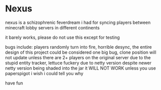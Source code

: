 # Nexus
nexus is a schizophrenic feverdream i had for syncing players between minecraft lobby servers in different continents

it barely works, please do not use this except for testing

bugs include:
players randomly turn into fire, 
horrible desync, 
the entire design of this project could be considered one big bug,
clone position will not update unless there are 2+ players on the original server due to the stupid entity tracker,
lettuce fuckery due to netty version despite newer netty version being shaded into the jar it WILL NOT WORK unless you use paperspigot i wish i could tell you why

have fun
